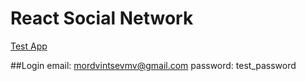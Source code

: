 # React Social Network

<a href="https://mordvintsevmv.github.io/React_SocialNetwork" target="_blank">Test App</a>

##Login
email: mordvintsevmv@gmail.com
password: test_password
